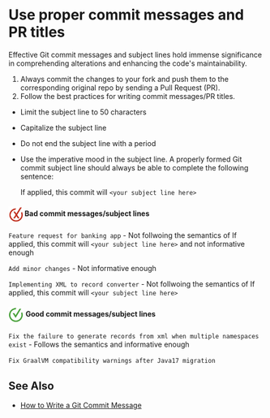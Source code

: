 # Use proper commit messages and PR titles

Effective Git commit messages and subject lines hold immense significance in comprehending alterations and enhancing the code's maintainability.

1. Always commit the changes to your fork and push them to the corresponding original repo by sending a Pull Request (PR).
2. Follow the best practices for writing commit messages/PR titles. 

- Limit the subject line to 50 characters
- Capitalize the subject line
- Do not end the subject line with a period
- Use the imperative mood in the subject line. A properly formed Git commit subject line should always be able to complete the following sentence:

    If applied, this commit will `<your subject line here>`


<h4><img align="center" height="30" src="../img/BadCode.png"> Bad commit messages/subject lines</h4>

`Feature request for banking app` - Not follwoing the semantics of If applied, this commit will `<your subject line here>` and not informative enough

`Add minor changes` - Not informative enough

`Implementing XML to record converter` - Not follwoing the semantics of If applied, this commit will `<your subject line here>` 

<h4><img align="center" height="30" src="../img/GoodCode.png"> Good commit messages/subject lines</h4>

`Fix the failure to generate records from xml when multiple namespaces exist` - Follows the semantics and informative enough

`Fix GraalVM compatibility warnings after Java17 migration`

## See Also

- [How to Write a Git Commit Message](https://cbea.ms/git-commit/)